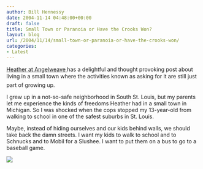 ```yaml
---
author: Bill Hennessy
date: 2004-11-14 04:48:00+00:00
draft: false
title: Small Town or Paranoia or Have the Crooks Won?
layout: blog
url: /2004/11/14/small-town-or-paranoia-or-have-the-crooks-won/
categories:
- Latest
---
```


[Heather at Angelweave ](https://angelweave.mu.nu/archives/054744.html)has a delightful and thought provoking post about living in a small town where the activities known as asking for it are still just part of growing up.

I grew up in a not-so-safe neighborhood in South St. Louis, but my parents let me experience the kinds of freedoms Heather had in a small town in Michigan. So I was shocked when the cops stopped my 13-year-old from walking to school in one of the safest suburbs in St. Louis.

Maybe, instead of hiding ourselves and our kids behind walls, we should take back the damn streets. I want my kids to walk to school and to Schnucks and to Mobil for a Slushee. I want to put them on a bus to go to a baseball game.

![](https://blog.billhennessy.com/aggbug.aspx?PostID=495)

